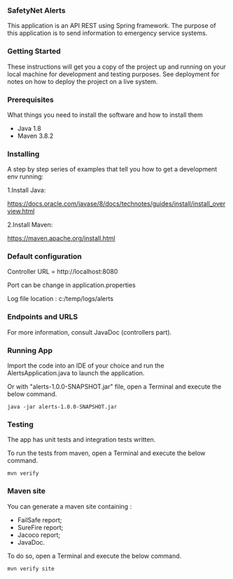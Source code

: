 ### SafetyNet Alerts
This application is an API REST using Spring framework.
The purpose of this application is to send information to emergency service systems.

### Getting Started

These instructions will get you a copy of the project up and running on your local machine for development and testing purposes. See deployment for notes on how to deploy the project on a live system.

### Prerequisites

What things you need to install the software and how to install them

- Java 1.8
- Maven 3.8.2

### Installing

A step by step series of examples that tell you how to get a development env running:

1.Install Java:

https://docs.oracle.com/javase/8/docs/technotes/guides/install/install_overview.html

2.Install Maven:

https://maven.apache.org/install.html

### Default configuration

Controller URL = http://localhost:8080

Port can be change in application.properties

Log file location : c:/temp/logs/alerts

### Endpoints and URLS

For more information, consult JavaDoc (controllers part).

### Running App

Import the code into an IDE of your choice and run the AlertsApplication.java to launch the application.

Or with "alerts-1.0.0-SNAPSHOT.jar" file, open a Terminal and execute the below command.

`java -jar alerts-1.0.0-SNAPSHOT.jar`

### Testing

The app has unit tests and integration tests written.

To run the tests from maven, open a Terminal and execute the below command.

`mvn verify`

### Maven site

You can generate a maven site containing :

- FailSafe report;
- SureFire report;
- Jacoco report;
- JavaDoc.

To do so, open a Terminal and execute the below command.

`mvn verify site`